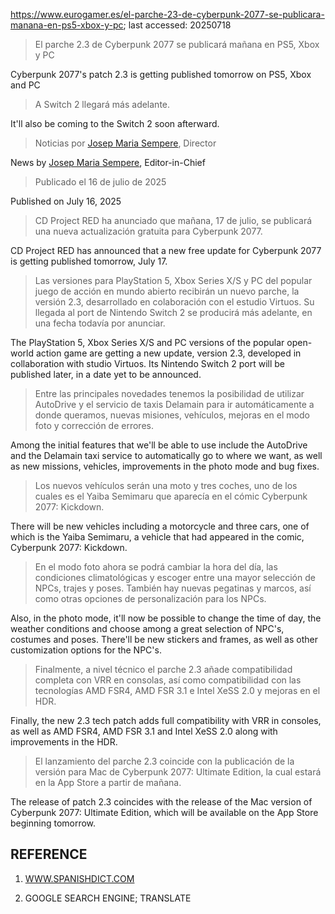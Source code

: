 https://www.eurogamer.es/el-parche-23-de-cyberpunk-2077-se-publicara-manana-en-ps5-xbox-y-pc; last accessed: 20250718

> El parche 2.3 de Cyberpunk 2077 se publicará mañana en PS5, Xbox y PC

Cyberpunk 2077's patch 2.3 is getting published tomorrow on PS5, Xbox and PC

> A Switch 2 llegará más adelante.

It'll also be coming to the Switch 2 soon afterward. 

> Noticias por [Josep Maria Sempere](https://www.eurogamer.es/authors/josep-maria-sempere), Director

News by [Josep Maria Sempere](https://www.eurogamer.es/authors/josep-maria-sempere), Editor-in-Chief

> Publicado el 16 de julio de 2025

Published on July 16, 2025

> CD Project RED ha anunciado que mañana, 17 de julio, se publicará una nueva actualización gratuita para Cyberpunk 2077.

CD Project RED has announced that a new free update for Cyberpunk 2077 is getting published tomorrow, July 17.

> Las versiones para PlayStation 5, Xbox Series X/S y PC del popular juego de acción en mundo abierto recibirán un nuevo parche, la versión 2.3, desarrollado en colaboración con el estudio Virtuos. Su llegada al port de Nintendo Switch 2 se producirá más adelante, en una fecha todavía por anunciar.

The PlayStation 5, Xbox Series X/S and PC versions of the popular open-world action game are getting a new update, version 2.3, developed in collaboration with studio Virtuos. Its Nintendo Switch 2 port will be published later, in a date yet to be announced.

> Entre las principales novedades tenemos la posibilidad de utilizar AutoDrive y el servicio de taxis Delamain para ir automáticamente a donde queramos, nuevas misiones, vehículos, mejoras en el modo foto y corrección de errores.

Among the initial features that we'll be able to use include the AutoDrive and the Delamain taxi service to automatically go to where we want, as well as new missions, vehicles, improvements in the photo mode and bug fixes.

> Los nuevos vehículos serán una moto y tres coches, uno de los cuales es el Yaiba Semimaru que aparecía en el cómic Cyberpunk 2077: Kickdown.

There will be new vehicles including a motorcycle and three cars, one of which is the Yaiba Semimaru, a vehicle that had appeared in the comic, Cyberpunk 2077: Kickdown.

> En el modo foto ahora se podrá cambiar la hora del día, las condiciones climatológicas y escoger entre una mayor selección de NPCs, trajes y poses. También hay nuevas pegatinas y marcos, así como otras opciones de personalización para los NPCs.

Also, in the photo mode, it'll now be possible to change the time of day, the weather conditions and choose among a great selection of NPC's, costumes and poses. There'll be new stickers and frames, as well as other customization options for the NPC's.

> Finalmente, a nivel técnico el parche 2.3 añade compatibilidad completa con VRR en consolas, así como compatibilidad con las tecnologías AMD FSR4, AMD FSR 3.1 e Intel XeSS 2.0 y mejoras en el HDR.

Finally, the new 2.3 tech patch adds full compatibility with VRR in consoles, as well as AMD FSR4, AMD FSR 3.1 and Intel XeSS 2.0 along with improvements in the HDR.

> El lanzamiento del parche 2.3 coincide con la publicación de la versión para Mac de Cyberpunk 2077: Ultimate Edition, la cual estará en la App Store a partir de mañana. 

The release of patch 2.3 coincides with the release of the Mac version of Cyberpunk 2077: Ultimate Edition, which will be available on the App Store beginning tomorrow.

## REFERENCE

1) [WWW.SPANISHDICT.COM](https://www.spanishdict.com)

2) GOOGLE SEARCH ENGINE; TRANSLATE
